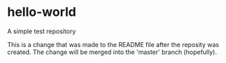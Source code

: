 # hello-world
A simple test repository

This is a change that was made to the README file after the reposity was created. 
The change will be merged into the 'master' branch (hopefully).


